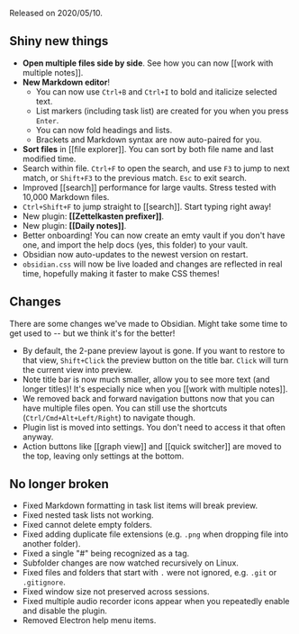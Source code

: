 Released on 2020/05/10.

## Shiny new things

- **Open multiple files side by side**. See how you can now [[work with multiple notes]].
- **New Markdown editor**!
  - You can now use `Ctrl+B` and `Ctrl+I` to bold and italicize selected text.
  - List markers (including task list) are created for you when you press `Enter`.
  - You can now fold headings and lists.
  - Brackets and Markdown syntax are now auto-paired for you.
- **Sort files** in [[file explorer]]. You can sort by both file name and last modified time.
- Search within file. `Ctrl+F` to open the search, and use `F3` to jump to next match, or `Shift+F3` to the previous match. `Esc` to exit search.
- Improved [[search]] performance for large vaults. Stress tested with 10,000 Markdown files.
- `Ctrl+Shift+F` to jump straight to [[search]]. Start typing right away!
- New plugin: **[[Zettelkasten prefixer]]**.
- New plugin: **[[Daily notes]]**.
- Better onboarding! You can now create an emty vault if you don't have one, and import the help docs (yes, this folder) to your vault.
- Obsidian now auto-updates to the newest version on restart.
- `obsidian.css` will now be live loaded and changes are reflected in real time, hopefully making it faster to make CSS themes!

## Changes

There are some changes we've made to Obsidian. Might take some time to get used to -- but we think it's for the better!

- By default, the 2-pane preview layout is gone. If you want to restore to that view, `Shift+Click` the preview button on the title bar. `Click` will turn the current view into preview.
- Note title bar is now much smaller, allow you to see more text (and longer titles)! It's especially nice when you [[work with multiple notes]].
- We removed back and forward navigation buttons now that you can have multiple files open. You can still use the shortcuts (`Ctrl/Cmd+Alt+Left/Right`) to navigate though.
- Plugin list is moved into settings. You don't need to access it that often anyway.
- Action buttons like [[graph view]] and [[quick switcher]] are moved to the top, leaving only settings at the bottom.

## No longer broken

- Fixed Markdown formatting in task list items will break preview.
- Fixed nested task lists not working.
- Fixed cannot delete empty folders.
- Fixed adding duplicate file extensions (e.g. `.png` when dropping file into another folder).
- Fixed a single "#" being recognized as a tag.
- Subfolder changes are now watched recursively on Linux.
- Fixed files and folders that start with `.` were not ignored, e.g. `.git` or `.gitignore`.
- Fixed window size not preserved across sessions.
- Fixed multiple audio recorder icons appear when you repeatedly enable and disable the plugin.
- Removed Electron help menu items.